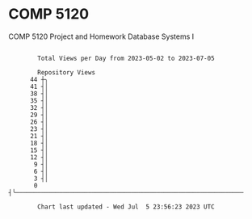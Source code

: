 # COMP 5120
COMP 5120 Project and Homework 
Database Systems I

```

        Total Views per Day from 2023-05-02 to 2023-07-05

        Repository Views
      44 ┼╮
      41 ┤│
      38 ┤│
      35 ┤│
      32 ┤│
      29 ┤│
      26 ┤│
      23 ┤│
      21 ┤│
      18 ┤│
      15 ┤│
      12 ┤│
       9 ┤│
       6 ┤│
       3 ┤│
       0 ┤╰───────────────────────────────────────────────────────────────

        Chart last updated - Wed Jul  5 23:56:23 2023 UTC
        
```
